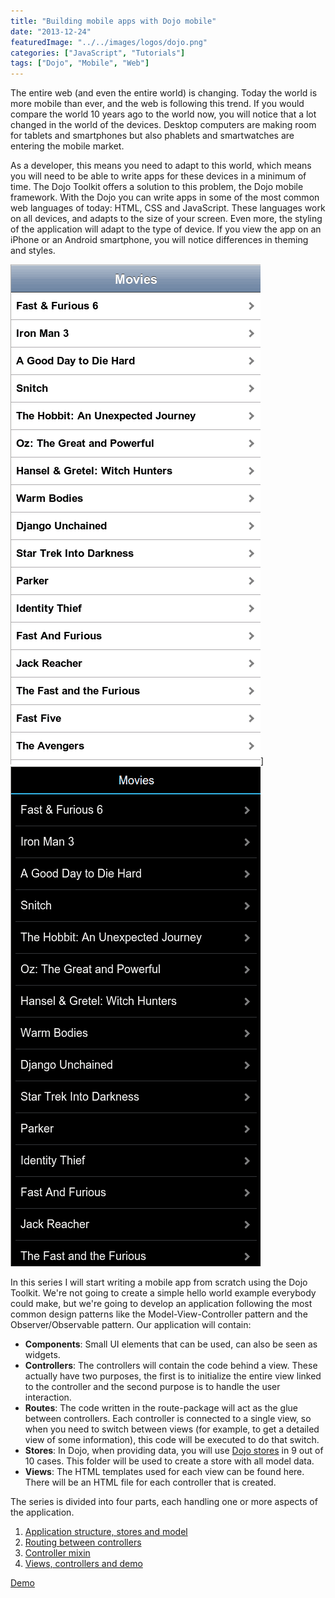 ```yaml
---
title: "Building mobile apps with Dojo mobile"
date: "2013-12-24"
featuredImage: "../../images/logos/dojo.png"
categories: ["JavaScript", "Tutorials"]
tags: ["Dojo", "Mobile", "Web"]
---
```


The entire web (and even the entire world) is changing. Today the world is more mobile than ever, and the web is following this trend. If you would compare the world 10 years ago to the world now, you will notice that a lot changed in the world of the devices. Desktop computers are making room for tablets and smartphones but also phablets and smartwatches are entering the mobile market.

As a developer, this means you need to adapt to this world, which means you will need to be able to write apps for these devices in a minimum of time. The Dojo Toolkit offers a solution to this problem, the Dojo mobile framework. With the Dojo you can write apps in some of the most common web languages of today: HTML, CSS and JavaScript. These languages work on all devices, and adapts to the size of your screen. Even more, the styling of the application will adapt to the type of device. If you view the app on an iPhone or an Android smartphone, you will notice differences in theming and styles.

![Screenshot1](images/Screenshot1.png)]
![Screenshot5](images/Screenshot5.png)

In this series I will start writing a mobile app from scratch using the Dojo Toolkit. We're not going to create a simple hello world example everybody could make, but we're going to develop an application following the most common design patterns like the Model-View-Controller pattern and the Observer/Observable pattern. Our application will contain:

- **Components**: Small UI elements that can be used, can also be seen as widgets.
- **Controllers**: The controllers will contain the code behind a view. These actually have two purposes, the first is to initialize the entire view linked to the controller and the second purpose is to handle the user interaction.
- **Routes**: The code written in the route-package will act as the glue between controllers. Each controller is connected to a single view, so when you need to switch between views (for example, to get a detailed view of some information), this code will be executed to do that switch.
- **Stores**: In Dojo, when providing data, you will use [Dojo stores](http://dojotoolkit.org/reference-guide/1.9/dojo/store.html) in 9 out of 10 cases. This folder will be used to create a store with all model data.
- **Views**: The HTML templates used for each view can be found here. There will be an HTML file for each controller that is created.

The series is divided into four parts, each handling one or more aspects of the application.

1. [Application structure, stores and model](/dojo-mobile-model/)
2. [Routing between controllers](/dojo-mobile-router/)
3. [Controller mixin](/dojo-mobile-controller-mixin/)
4. [Views, controllers and demo](/dojo-mobile-controllers/)

[Demo](http://g00glen00b.github.io/dojox-mobile-app/)
